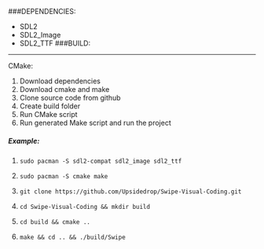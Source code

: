 ###DEPENDENCIES:
- SDL2
- SDL2_Image
- SDL2_TTF
###BUILD:

------------

CMake: 
1. Download dependencies
2. Download cmake and make
3. Clone source code from github
4. Create build folder
5. Run CMake script
6. Run generated Make script and run the project

##### *Example:*
1. `sudo pacman -S sdl2-compat sdl2_image sdl2_ttf `

2. `sudo pacman -S cmake make`

3. `git clone https://github.com/Upsidedrop/Swipe-Visual-Coding.git`

4. `cd Swipe-Visual-Coding && mkdir build`

5. `cd build && cmake ..`

6. `make && cd .. && ./build/Swipe`